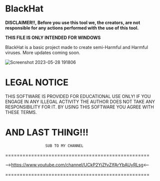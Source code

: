 # BlackHat

**DISCLAIMER!!, Before you use this tool we, the creators, are not responsible for any actions performed with the use of this tool.**
 
 **THIS FILE IS ONLY INTENDED FOR WINDOWS**
 
BlackHat is a basic project made to create semi-Harmful and Harmful viruses. More updates coming soon.

![Screenshot 2023-05-28 191806](https://github.com/MavenCoding157/BlackHat/assets/117538886/19b94eb1-8c76-4c19-a8ba-fcce769ff7ce)

# **LEGAL NOTICE**

THIS SOFTWARE IS PROVIDED FOR EDUCATIONAL USE ONLY! IF YOU ENGAGE IN ANY ILLEGAL ACTIVITY THE AUTHOR DOES NOT TAKE ANY RESPONSIBILITY FOR IT. BY USING THIS SOFTWARE YOU AGREE WITH THESE TERMS.

# **AND LAST THING!!!**

                      SUB TO MY CHANNEL
==================================================

-->https://www.youtube.com/channel/UCkP2YjZfvZIfArYbAUyRLsg<--

==================================================
